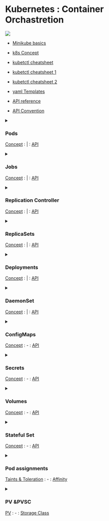# Kubernetes : Container Orchastretion

<img src='https://d33wubrfki0l68.cloudfront.net/2475489eaf20163ec0f54ddc1d92aa8d4c87c96b/e7c81/images/docs/components-of-kubernetes.svg' style="background-color:white" />

- [Minikube basics](https://minikube.sigs.k8s.io/docs/start/)

- [k8s Concept](https://kubernetes.io/docs/concepts/)

- [kubetctl cheatsheet](https://kubernetes.io/docs/reference/kubectl/cheatsheet/)

- [kubetctl cheatsheet 1](https://design.jboss.org/redhatdeveloper/marketing/kubernetes_cheatsheet/cheatsheet/cheat_sheet/images/kubernetes_cheat_sheet_r1v1.pdf)

- [kubetctl cheatsheet 2](https://github.com/RehanSaeed/Kubernetes-Cheat-Sheet)

- [yaml Templates](https://github.com/dennyzhang/kubernetes-yaml-templates/)

- [API reference](https://kubernetes.io/docs/reference/kubernetes-api/) 

- [API Convention](https://github.com/kubernetes/community/blob/master/contributors/devel/sig-architecture/api-conventions.md)

<details><summary>

### Pods 
[Concept](https://kubernetes.io/docs/concepts/workloads/pods/) : | : [API](https://kubernetes.io/docs/reference/kubernetes-api/workloads-resources/pod-v1/ )

</summary>

<img src="https://3p8owy1gdkoh452nrc36wbnp-wpengine.netdna-ssl.com/wp-content/uploads/2018/02/Pod-Diagram-1-700x360.png">
</img>



### Ex
```yaml
apiVersion: v1
kind: Pod
metadata:
  name: http
spec:
  containers:
  - name: http
    image: ghcr.io/rakshith-r/http_server:latest
    ports:
    - containerPort: 3000
```
</details>

<details><summary>

### Jobs
[Concept](https://kubernetes.io/docs/concepts/workloads/job/) : | : [API](https://kubernetes.io/docs/reference/kubernetes-api/workloads-resources/job-v1/)

</summary>
A Job creates one or more Pods and will continue to retry execution of the Pods until a specified number of them successfully terminate. As pods successfully complete, the Job tracks the successful completions. When a specified number of successful completions is reached, the task (ie, Job) is complete. Deleting a Job will clean up the Pods it created.



### Ex
```yaml
apiVersion: batch/v1
kind: Job
metadata:
  name: pi
spec:
  template:
    spec:
      containers:
      - name: pi
        image: perl
        command: ["perl",  "-Mbignum=bpi", "-wle", "print bpi(2000)"]
      restartPolicy: Never
  backoffLimit: 4
```
</details>


<details><summary>

### Replication Controller 
[Concept](https://kubernetes.io/docs/concepts/workloads/controllers/replicacontroller/) :  | : [API](https://kubernetes.io/docs/reference/kubernetes-api/workloads-resources/replica-controller-v1/)
</summary>

### Ex
```yaml
apiVersion: apps/v1
kind: ReplicationController
metadata:
  name: server
spec:
  selector:
    app: http
  replicas: 5
  template:
    metadata:
      name: http
      labels:
        app: http
    spec:
      containers:
      - name: http
        image: ghcr.io/rakshith-r/http_server:latest
        ports:
        - containerPort: 3000
```
</details>


<details><summary>

### ReplicaSets 

[Concept](https://kubernetes.io/docs/concepts/workloads/controllers/replicaset/) : | : [API](https://kubernetes.io/docs/reference/kubernetes-api/workloads-resources/replica-set-v1/)
</summary>

ReplicaSet is the next-generation ReplicationController that supports the new set-based label selector. It's mainly used by Deployment as a mechanism to orchestrate pod creation, deletion and updates. Note that we recommend using Deployments instead of directly using Replica Sets, unless you require custom update orchestration or don't require updates at all.

### Ex

```yaml
apiVersion: apps/v1
kind: Replicaset
metadata:
  name: server
spec:
  selector:
    matchLabels:
      app: http
  replicas: 5
  template:
    metadata:
      labels:
        app: http
    spec:
      containers:
      - name: http
        image: ghcr.io/rakshith-r/http_server:latest
        ports:
        - containerPort: 3000
```
</details>


<details><summary>

### Deployments 
[Concept](https://kubernetes.io/docs/concepts/workloads/controllers/deployment/) : | : [API](https://kubernetes.io/docs/reference/kubernetes-api/workloads-resources/deployment-v1/)
</summary>
(Recommended) 
Deployment is a higher-level API object that updates its underlying Replica Sets and their Pods. Deployments are recommended if you want this rolling update functionality because, they are declarative, server-side, and have additional features.


<img src="https://3p8owy1gdkoh452nrc36wbnp-wpengine.netdna-ssl.com/wp-content/uploads/2018/03/Deployment.png" style='background-color:white'></img>

### Ex

```yaml
apiVersion: apps/v1
kind: Deployment
metadata:
  name: server
spec:
  selector:
    matchLabels:
      app: http
  replicas: 5
  template:
    metadata:
      labels:
        app: http
    spec:
      containers:
      - name: http
        image: ghcr.io/rakshith-r/http_server:latest
        ports:
        - containerPort: 3000
      strategy:
        type: RollingUpdate #or recreate
        maxUnavailable: 1
        maxSurge: 2
```
</details>


<details><summary>

### DaemonSet 
[Concept](https://kubernetes.io/docs/concepts/workloads/controllers/daemonset/) : | : [API](https://kubernetes.io/docs/reference/kubernetes-api/workloads-resources/daemon-set-v1/)

</summary>

### Ex

```yaml
apiVersion: apps/v1
kind: DaemonSet
metadata:
  name: fluentd-elasticsearch
  namespace: kube-system
  labels:
    k8s-app: fluentd-logging
spec:
  selector:
    matchLabels:
      name: fluentd-elasticsearch
  template:
    metadata:
      labels:
        name: fluentd-elasticsearch
    spec:
      containers:
      - name: fluentd-elasticsearch
        image: quay.io/fluentd_elasticsearch/fluentd:v2.5.2
        resources:
          limits:
            memory: 200Mi
          requests:
            cpu: 100m
            memory: 200Mi
        volumeMounts:
        - name: varlog
          mountPath: /var/log
        - name: varlibdockercontainers
          mountPath: /var/lib/docker/containers
          readOnly: true
      terminationGracePeriodSeconds: 30
      volumes:
      - name: varlog
        hostPath:
          path: /var/log
      - name: varlibdockercontainers
        hostPath:
          path: /var/lib/docker/containers
```
</details>



<details><summary>

### ConfigMaps

[Concept](https://kubernetes.io/docs/concepts/configuration/configmap/) : - : 
[API](https://kubernetes.io/docs/reference/kubernetes-api/config-and-storage-resources/config-map-v1/)

</summary>
A ConfigMap is an API object used to store non-confidential data in key-value pairs. Pods can consume ConfigMaps as environment variables, command-line arguments, or as configuration files in a volume.

A ConfigMap allows you to decouple environment-specific configuration from your container images, so that your applications are easily portable.

### Ex

```yaml
apiVersion: v1
kind: ConfigMap
metadata:
  name: game-demo
data:
  # property-like keys; each key maps to a simple value
  player_initial_lives: "3"
  ui_properties_file_name: "user-interface.properties"

  # file-like keys
  game.properties: |
    enemy.types=aliens,monsters
    player.maximum-lives=5    
  user-interface.properties: |
    color.good=purple
    color.bad=yellow
    allow.textmode=true    
---
apiVersion: v1
kind: Pod
metadata:
  name: configmap-demo-pod
spec:
  containers:
    - name: demo
      image: alpine
      command: ["sleep", "3600"]
      env:
        # Define the environment variable
        - name: PLAYER_INITIAL_LIVES # Notice that the case is different here
                                     # from the key name in the ConfigMap.
          valueFrom:
            configMapKeyRef:
              name: game-demo           # The ConfigMap this value comes from.
              key: player_initial_lives # The key to fetch.
        - name: UI_PROPERTIES_FILE_NAME
          valueFrom:
            configMapKeyRef:
              name: game-demo
              key: ui_properties_file_name
      volumeMounts:
      - name: config
        mountPath: "/config"
        readOnly: true
  volumes:
    # You set volumes at the Pod level, then mount them into containers inside that Pod
    - name: config
      configMap:
        # Provide the name of the ConfigMap you want to mount.
        name: game-demo
        # An array of keys from the ConfigMap to create as files
        items:
        - key: "game.properties"
          path: "game.properties"
        - key: "user-interface.properties"
          path: "user-interface.properties"
```
</details>



<details>
<summary>

### Secrets

[Concept](https://kubernetes.io/docs/concepts/configuration/secret/) : - : 
[API](https://kubernetes.io/docs/reference/kubernetes-api/config-and-storage-resources/secret-v1/)

</summary>
A Secret is an object that contains a small amount of sensitive data such as a password, a token, or a key. 
The Secret resource contains two maps: data and stringData. The data field is used to store arbitrary data, encoded using base64. The stringData field is provided for convenience, and it allows you to provide Secret data as unencoded strings. The keys of data and stringData must consist of alphanumeric characters, -, _ or ..

### Ex

```yaml
---
apiVersion: v1
kind: Secret
metadata:
  name: mysecret
type: Opaque
data:
  username1: YWRtaW4=   #echo -n 'admin' | base64 -> YWRtaW4
  password1: dDBwLVNlY3JldA==
stringData:
  username: admin
  password: t0p-Secret
...
---
apiVersion: v1
kind: Pod
metadata:
  name: mypod
spec:
  containers:
  - name: mypod
    image: ghcr.io/rakshith-r/http_server:1.0
    volumeMounts:
    - name: foo
      mountPath: "/etc/foo"
      readOnly: true
  volumes:
  - name: foo
    secret:
      secretName: mysecret
...
```
</details>


<details>
<summary>

### Volumes 

[Concept](https://kubernetes.io/docs/concepts/storage/volumes/) : - : 
[API](https://kubernetes.io/docs/reference/kubernetes-api/config-and-storage-resources/volume/)

</summary>
Volume represents a named volume in a pod that may be accessed by any container in the pod.

### Ex

```yaml
apiVersion: v1
kind: Pod
metadata:
  name: test-pd
spec:
  containers:
  - image: k8s.gcr.io/test-webserver
    name: test-container
    volumeMounts:
    - mountPath: /cache
      name: cache-volume
  volumes:
  - name: cache-volume
    emptyDir: {}
```
</details>

<details>
<summary>

### Stateful Set 

[Concept](https://kubernetes.io/docs/concepts/workloads/controllers/statefulset/) : - : 
[API](https://kubernetes.io/docs/reference/kubernetes-api/workloads-resources/stateful-set-v1/)

</summary>
Manages the deployment and scaling of a set of Pods, and provides guarantees about the ordering and uniqueness of these Pods and sticky identity.

### Ex

```yaml
apiVersion: v1
kind: Service
metadata:
  name: nginx
  labels:
    app: nginx
spec:
  ports:
  - port: 80
    name: web
  clusterIP: None
  selector:
    app: nginx
---
apiVersion: apps/v1
kind: StatefulSet
metadata:
  name: web
spec:
  serviceName: "nginx"
  replicas: 2
  selector:
    matchLabels:
      app: nginx
  template:
    metadata:
      labels:
        app: nginx
    spec:
      containers:
      - name: nginx
        image: k8s.gcr.io/nginx-slim:0.8
        ports:
        - containerPort: 80
          name: web
        volumeMounts:
        - name: www
          mountPath: /usr/share/nginx/html
  volumeClaimTemplates:
  - metadata:
      name: www
    spec:
      accessModes: [ "ReadWriteOnce" ]
      resources:
        requests:
          storage: 1Gi
```
</details>




<details>
<summary>

### Pod assignments 

[Taints & Toleration](https://kubernetes.io/docs/concepts/scheduling-eviction/taint-and-toleration/) : - : 
[Affinity](https://kubernetes.io/docs/concepts/scheduling-eviction/assign-pod-node/#affinity-and-anti-affinity)

</summary>
Node affinity, is a property of Pods that attracts them to a set of nodes (either as a preference or a hard requirement). Taints are the opposite -- they allow a node to repel a set of pods.

Tolerations are applied to pods, and allow (but do not require) the pods to schedule onto nodes with matching taints.

Taints and tolerations work together to ensure that pods are not scheduled onto inappropriate nodes. One or more taints are applied to a node; this marks that the node should not accept any pods that do not tolerate the taints.


### Ex
taint a node

`kubectl taint nodes node1 key1=value1:NoSchedule `

to remove Taint

`kubectl taint nodes node1 key1=value1:NoSchedule- `

```yaml
apiVersion: v1
kind: Pod
metadata:
  name: http
spec:
  containers:
  - name: http
    image: ghcr.io/rakshith-r/http_server:1.0
    ports:
    - containerPort: 3000
  tolerations: 
  - key: "key2"
    operator: "Equal" #or "Exists"
    effect: "NoSchedule" #or PreferNoSchedule or NoExecute
    value : "value1" #not needed if opeartor is Exists
    # tolerationSeconds: 6000 #for NoExecute

  nodeSelector:
    disktype: ssd  #kubectl label nodes <node-name> <label-key>=<label-value>
  nodeAffinity:
    requiredDuringSchedulingIgnoredDuringExecution:
      nodeSelectorTerms:
      - matchExpressions:
        - key: kubernetes.io/e2e-az-name
          operator: In  #In, NotIn, Exists, DoesNotExist, Gt, Lt
          values:
          - e2e-az1
          - e2e-az2
    preferredDuringSchedulingIgnoredDuringExecution:
    - weight: 1
      preference:
        matchExpressions:
        - key: another-node-label-key
          operator: In
          values:
          - another-node-label-value
  nodeName: kube-01
```

</details>


<details>
<summary>

### PV &PVSC 

[PV](https://kubernetes.io/docs/concepts/storage/persistent-volumes/) : - : 
[Storage Class](https://kubernetes.io/docs/concepts/scheduling-eviction/assign-pod-node/#affinity-and-anti-affinithttps://kubernetes.io/docs/concepts/storage/storage-classes/)

</summary>
A PersistentVolume (PV) is a piece of storage in the cluster that has been provisioned by an administrator or dynamically provisioned using Storage Classes.

A PersistentVolumeClaim (PVC) is a request for storage by a user. It is similar to a Pod. Pods consume node resources and PVCs consume PV resources. 

PVs are resources in the cluster. PVCs are requests for those resources and also act as claim checks to the resource. 

### Ex
```yaml
```

</details>